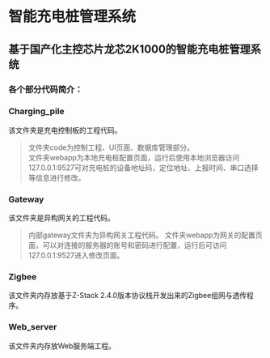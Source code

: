 # 智能充电桩管理系统
## 基于国产化主控芯片龙芯2K1000的智能充电桩管理系统
### 各个部分代码简介：

### Charging_pile  
  该文件夹是充电控制板的工程代码。  
  >文件夹code为控制工程、UI页面、数据库管理部分。  
  >文件夹webapp为本地充电桩配置页面，运行后使用本地浏览器访问127.0.0.1:9527可对充电桩的设备地址码，定位地址、上报时间、串口选择等信息进行修改。  
### Gateway
  该文件夹是异构网关的工程代码。  
  >内部gateway文件夹为异构网关工程代码。
  >文件夹webapp为网关的配置页面，可以对连接的服务器的账号和密码进行配置，运行后可访问127.0.0.1:9527进入修改页面。
### Zigbee
  该文件夹内存放基于Z-Stack 2.4.0版本协议栈开发出来的Zigbee组网与透传程序。  
### Web_server
  该文件夹内存放Web服务端工程。

